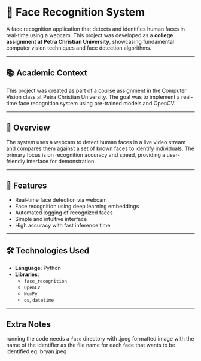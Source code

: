 # 👤 Face Recognition System

A face recognition application that detects and identifies human faces in real-time using a webcam. This project was developed as a **college assignment at Petra Christian University**, showcasing fundamental computer vision techniques and face detection algorithms.

---

## 📚 Academic Context

This project was created as part of a course assignment in the Computer Vision class at Petra Christian University. The goal was to implement a real-time face recognition system using pre-trained models and OpenCV.

---

## 📝 Overview

The system uses a webcam to detect human faces in a live video stream and compares them against a set of known faces to identify individuals. The primary focus is on recognition accuracy and speed, providing a user-friendly interface for demonstration.

---

## 🚀 Features

- Real-time face detection via webcam
- Face recognition using deep learning embeddings
- Automated logging of recognized faces
- Simple and intuitive interface
- High accuracy with fast inference time

---

## 🛠️ Technologies Used

- **Language**: Python
- **Libraries**:
  - `face_recognition`
  - `OpenCV`
  - `NumPy`
  - `os`, `datetime`

---

## Extra Notes

running the code needs a `face` directory with .jpeg formatted image with the name of the identifier as the file name for each face that wants to be identified
eg. bryan.jpeg
